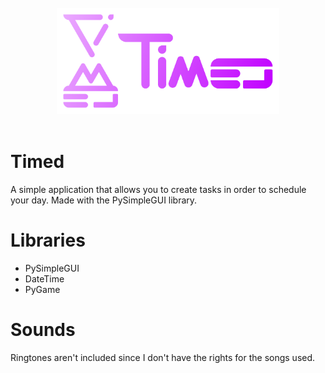 <br>
<div align='center'>
  <img src="icons/Timed.png" alt="Timed's Logo" style="height: 170px">
</div>
<br>

# Timed
A simple application that allows you to create tasks in order to schedule your day.
Made with the PySimpleGUI library.
# Libraries
- PySimpleGUI 
- DateTime
- PyGame
# Sounds
Ringtones aren't included since I don't have the rights for the songs used.

